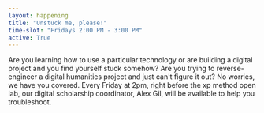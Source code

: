 ```yaml
---
layout: happening
title: "Unstuck me, please!"
time-slot: "Fridays 2:00 PM - 3:00 PM"
active: True
---
```


Are you learning how to use a particular technology or are building a digital project and you find yourself stuck somehow? Are you trying to reverse-engineer a digital humanities project and just can't figure it out? No worries, we have you covered. Every Friday at 2pm, right before the xp method open lab, our digital scholarship coordinator, Alex Gil, will be available to help you troubleshoot.